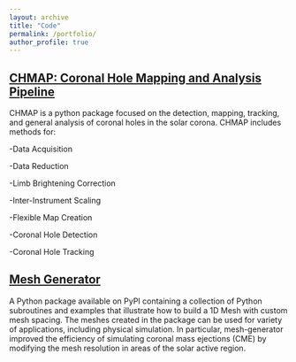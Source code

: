 ```yaml
---
layout: archive
title: "Code"
permalink: /portfolio/
author_profile: true
---
```


## [CHMAP: Coronal Hole Mapping and Analysis Pipeline](https://predsci.github.io/CHMAP/)
CHMAP is a python package focused on the detection, mapping, tracking, and general analysis of coronal holes in the solar corona. CHMAP includes methods for:

  -Data Acquisition

  -Data Reduction

  -Limb Brightening Correction

  -Inter-Instrument Scaling

  -Flexible Map Creation

  -Coronal Hole Detection

  -Coronal Hole Tracking

## [Mesh Generator](https://pypi.org/project/mesh-generator/)
A Python package available on PyPI containing a collection of Python subroutines and examples that illustrate how to build a 1D Mesh with custom mesh spacing. The meshes created in the package can be used for variety of applications, including physical simulation. In particular, mesh-generator improved the efficiency of simulating coronal mass ejections (CME) by modifying the mesh resolution in areas of the solar active region.